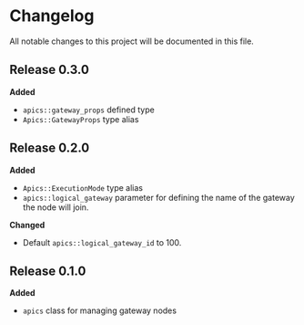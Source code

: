 # Changelog

All notable changes to this project will be documented in this file.

## Release 0.3.0

**Added**

- `apics::gateway_props` defined type
- `Apics::GatewayProps` type alias

## Release 0.2.0

**Added**

- `Apics::ExecutionMode` type alias
- `apics::logical_gateway` parameter for defining the name of the gateway the node will join.

**Changed**

- Default `apics::logical_gateway_id` to 100.

## Release 0.1.0

**Added**

- `apics` class for managing gateway nodes
